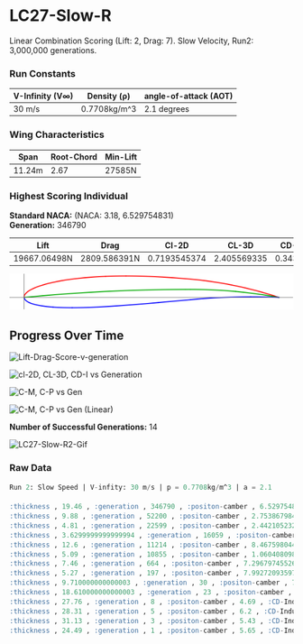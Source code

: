 # LC27-Slow-R  
Linear Combination Scoring (Lift: 2, Drag: 7). Slow Velocity, Run2: 3,000,000 generations.  
### Run Constants  
| V-Infinity (V∞) | Density (ρ) | angle-of-attack (AOT) |
|-----------------|-------------|----------------------|
|30 m/s           | 0.7708kg/m^3| 2.1 degrees          |  
### Wing Characteristics  
| Span   | Root-Chord | Min-Lift |
|--------|------------|----------|
| 11.24m | 2.67       | 27585N   |  
### Highest Scoring Individual  
**Standard NACA:** (NACA: 3.18, 6.529754831)  
**Generation:** 346790  

| Lift         | Drag        | Cl-2D         |CL-3D       |CD-Induced    |Score|
|--------------|------------ |---------------|------------|--------------|-----|
| 19667.06498N | 2809.586391N| 0.7193545374  |2.405569335 |0.3436534569  |19667.02523|     

 ![LC27-Slow-R2-Winner](LC27-Slow-R2-img/LC27-Slow-Run2-GenWinner.png)

 ## Progress Over Time  

 ![Lift-Drag-Score-v-generation](https://docs.google.com/spreadsheets/d/e/2PACX-1vR9zGGnTBbH0W4mZprtv17OWsh1iyZhQN8OxHZ7F1rJJ7RjMwYmk8zo6m83lwyhYGUfBZHONOHWqtmu/pubchart?oid=1635518391&format=image)

 ![cl-2D, CL-3D, CD-I vs Generation](https://docs.google.com/spreadsheets/d/e/2PACX-1vR9zGGnTBbH0W4mZprtv17OWsh1iyZhQN8OxHZ7F1rJJ7RjMwYmk8zo6m83lwyhYGUfBZHONOHWqtmu/pubchart?oid=122663670&format=image)

 ![C-M, C-P vs Gen](https://docs.google.com/spreadsheets/d/e/2PACX-1vR9zGGnTBbH0W4mZprtv17OWsh1iyZhQN8OxHZ7F1rJJ7RjMwYmk8zo6m83lwyhYGUfBZHONOHWqtmu/pubchart?oid=798267036&format=image)

 ![C-M, C-P vs Gen (Linear)](https://docs.google.com/spreadsheets/d/e/2PACX-1vR9zGGnTBbH0W4mZprtv17OWsh1iyZhQN8OxHZ7F1rJJ7RjMwYmk8zo6m83lwyhYGUfBZHONOHWqtmu/pubchart?oid=672728816&format=image)  

 **Number of Successful Generations:** 14  

![LC27-Slow-R2-Gif](https://media.giphy.com/media/3oxHQM35sfUMdChOZW/giphy.gif)

### Raw Data  
```SQL
Run 2: Slow Speed | V-infity: 30 m/s | p = 0.7708kg/m^3 | a = 2.1

:thickness , 19.46 , :generation , 346790 , :positon-camber , 6.529754830954737 , :CD-Induced , 0.3436534568603507 , :Lift , 19667.06498339088 , :corrected-thickness , 0.1946 , :score , 19667.025229136365 , :cl-2D , 0.71935453738453 , :Drag , 2809.586391092199 , :corrected-position-camber , 0.6529754830954737 , :corrected-max-camber , 0.0318 , :max-camber , 3.18 , :CL-3D , 2.4055693354964145 ,
:thickness , 9.88 , :generation , 52200 , :positon-camber , 2.7538679844999012 , :CD-Induced , 0.3436592144008121 , :Lift , 19667.229732858494 , :corrected-thickness , 0.09880000000000001 , :score , 19667.025227090227 , :cl-2D , 0.719358941263749 , :Drag , 2809.633462660966 , :corrected-position-camber , 0.27538679844999014 , :corrected-max-camber , 0.0473 , :max-camber , 4.73 , :CL-3D , 2.4055894867628935 ,
:thickness , 4.81 , :generation , 22599 , :positon-camber , 2.4421052327850084 , :CD-Induced , 0.3436115989924588 , :Lift , 19665.867197568263 , :corrected-thickness , 0.0481 , :score , 19667.025161029625 , :cl-2D , 0.719322519653794 , :Drag , 2809.2441763009856 , :corrected-position-camber , 0.24421052327850085 , :corrected-max-camber , 0.0483 , :max-camber , 4.83 , :CL-3D , 2.4054228287935686 ,
:thickness , 3.6299999999999994 , :generation , 16059 , :positon-camber , 3.4963469703531462 , :CD-Induced , 0.34359730320975596 , :Lift , 19665.458099200856 , :corrected-thickness , 0.03629999999999999 , :score , 19667.02510434291 , :cl-2D , 0.7193115841416808 , :Drag , 2809.127299151258 , :corrected-position-camber , 0.34963469703531463 , :corrected-max-camber , 0.044800000000000006 , :max-camber , 4.48 , :CL-3D , 2.4053727900873016 ,
:thickness , 12.6 , :generation , 11214 , :positon-camber , 8.467598044279168 , :CD-Induced , 0.3438773673276625 , :Lift , 19673.47106566 , :corrected-thickness , 0.126 , :score , 19667.02311660401 , :cl-2D , 0.7195257768609816 , :Drag , 2811.417002102284 , :corrected-position-camber , 0.8467598044279168 , :corrected-max-camber , 0.0202 , :max-camber , 2.02 , :CL-3D , 2.406352892935223 ,
:thickness , 5.09 , :generation , 10855 , :positon-camber , 1.060408098824562 , :CD-Induced , 0.3439136155529018 , :Lift , 19674.507931831486 , :corrected-thickness , 0.0509 , :score , 19667.022382276846 , :cl-2D , 0.7195534930864211 , :Drag , 2811.7133544837325 , :corrected-position-camber , 0.1060408098824562 , :corrected-max-camber , 0.052000000000000005 , :max-camber , 5.2 , :CL-3D , 2.406479716814091 ,
:thickness , 7.46 , :generation , 664 , :positon-camber , 7.29679745526304 , :CD-Induced , 0.34327686209680447 , :Lift , 19656.2858921724 , :corrected-thickness , 0.0746 , :score , 19667.019364915493 , :cl-2D , 0.7190664040357324 , :Drag , 2806.507488489901 , :corrected-position-camber , 0.729679745526304 , :corrected-max-camber , 0.0276 , :max-camber , 2.76 , :CL-3D , 2.4042508951840658 ,
:thickness , 5.27 , :generation , 197 , :positon-camber , 7.9927209359784435 , :CD-Induced , 0.3458885794147347 , :Lift , 19730.918634409343 , :corrected-thickness , 0.0527 , :score , 19666.81765500661 , :cl-2D , 0.7210613942918518 , :Drag , 2827.8599448302966 , :corrected-position-camber , 0.7992720935978443 , :corrected-max-camber , 0.0235 , :max-camber , 2.35 , :CL-3D , 2.4133795697626477 ,
:thickness , 9.710000000000003 , :generation , 30 , :positon-camber , 7.621878794466884 , :CD-Induced , 0.304176329425631 , :Lift , 18502.98947314334 , :corrected-thickness , 0.09710000000000002 , :score , 19598.12923576447 , :cl-2D , 0.68823790906933 , :Drag , 2486.8356729317447 , :corrected-position-camber , 0.7621878794466884 , :corrected-max-camber , 0.0241 , :max-camber , 2.41 , :CL-3D , 2.263185896278683 ,
:thickness , 18.610000000000003 , :generation , 23 , :positon-camber , 7.706092639898845 , :CD-Induced , 0.4184127240298516 , :Lift , 21701.094385100383 , :corrected-thickness , 0.18610000000000004 , :score , 19456.65089539165 , :cl-2D , 0.7737256982912006 , :Drag , 3420.791124972731 , :corrected-position-camber , 0.7706092639898845 , :corrected-max-camber , 0.027999999999999997 , :max-camber , 2.8 , :CL-3D , 2.654360843552279 ,
:thickness , 27.76 , :generation , 8 , :positon-camber , 4.69 , :CD-Induced , 0.61652418232798 , :Lift , 26342.334018083508 , :corrected-thickness , 0.2776 , :score , 17401.31666844641 , :cl-2D , 0.8977895818708845 , :Drag , 5040.478766817229 , :corrected-position-camber , 0.46900000000000003 , :corrected-max-camber , 0.054900000000000004 , :max-camber , 5.49 , :CL-3D , 3.2220522478987683 ,
:thickness , 28.31 , :generation , 5 , :positon-camber , 6.2 , :CD-Induced , 0.14938074811766638 , :Lift , 12966.61181286468 , :corrected-thickness , 0.28309999999999996 , :score , 17384.242783636946 , :cl-2D , 0.5402463016942767 , :Drag , 1221.2829774417733 , :corrected-position-camber , 0.62 , :corrected-max-camber , 0.0212 , :max-camber , 2.12 , :CL-3D , 1.5860060354025889 ,
:thickness , 31.13 , :generation , 3 , :positon-camber , 5.43 , :CD-Induced , 0.14294335301140587 , :Lift , 12684.14438105086 , :corrected-thickness , 0.31129999999999997 , :score , 17187.71662146427 , :cl-2D , 0.5326957312978333 , :Drag , 1168.653162948207 , :corrected-position-camber , 0.5429999999999999 , :corrected-max-camber , 0.0229 , :max-camber , 2.29 , :CL-3D , 1.5514561423289863 ,
:thickness , 24.49 , :generation , 1 , :positon-camber , 5.65 , :CD-Induced , 0.005277602256851369 , :Lift , 2437.235653884777 , :corrected-thickness , 0.24489999999999998 , :score , 4572.436934836392 , :cl-2D , 0.258788027342095 , :Drag , 43.147767561880336 , :corrected-position-camber , 0.5650000000000001 , :corrected-max-camber , 0.0021 , :max-camber , 0.21 , :CL-3D , 0.29810952256043843 , 
```
